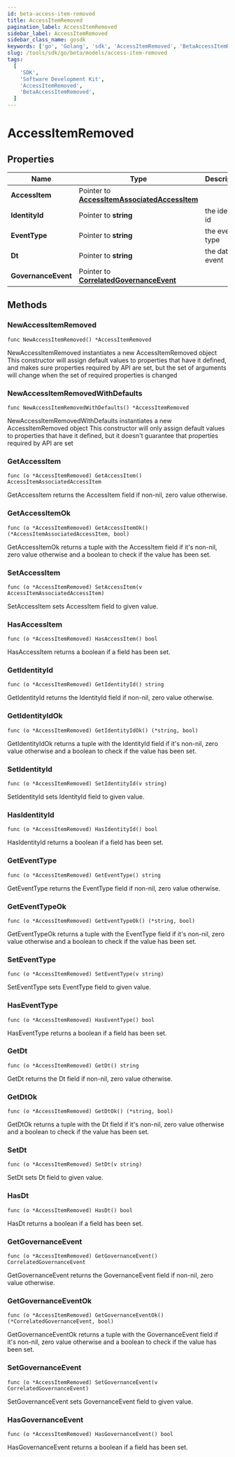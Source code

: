 ```yaml
---
id: beta-access-item-removed
title: AccessItemRemoved
pagination_label: AccessItemRemoved
sidebar_label: AccessItemRemoved
sidebar_class_name: gosdk
keywords: ['go', 'Golang', 'sdk', 'AccessItemRemoved', 'BetaAccessItemRemoved']
slug: /tools/sdk/go/beta/models/access-item-removed
tags:
  [
    'SDK',
    'Software Development Kit',
    'AccessItemRemoved',
    'BetaAccessItemRemoved',
  ]
---
```


# AccessItemRemoved

## Properties

| Name | Type | Description | Notes |
| --- | --- | --- | --- |
| **AccessItem** | Pointer to [**AccessItemAssociatedAccessItem**](access-item-associated-access-item) |  | [optional] |
| **IdentityId** | Pointer to **string** | the identity id | [optional] |
| **EventType** | Pointer to **string** | the event type | [optional] |
| **Dt** | Pointer to **string** | the date of event | [optional] |
| **GovernanceEvent** | Pointer to [**CorrelatedGovernanceEvent**](correlated-governance-event) |  | [optional] |

## Methods

### NewAccessItemRemoved

`func NewAccessItemRemoved() *AccessItemRemoved`

NewAccessItemRemoved instantiates a new AccessItemRemoved object This constructor will assign default values to properties that have it defined, and makes sure properties required by API are set, but the set of arguments will change when the set of required properties is changed

### NewAccessItemRemovedWithDefaults

`func NewAccessItemRemovedWithDefaults() *AccessItemRemoved`

NewAccessItemRemovedWithDefaults instantiates a new AccessItemRemoved object This constructor will only assign default values to properties that have it defined, but it doesn't guarantee that properties required by API are set

### GetAccessItem

`func (o *AccessItemRemoved) GetAccessItem() AccessItemAssociatedAccessItem`

GetAccessItem returns the AccessItem field if non-nil, zero value otherwise.

### GetAccessItemOk

`func (o *AccessItemRemoved) GetAccessItemOk() (*AccessItemAssociatedAccessItem, bool)`

GetAccessItemOk returns a tuple with the AccessItem field if it's non-nil, zero value otherwise and a boolean to check if the value has been set.

### SetAccessItem

`func (o *AccessItemRemoved) SetAccessItem(v AccessItemAssociatedAccessItem)`

SetAccessItem sets AccessItem field to given value.

### HasAccessItem

`func (o *AccessItemRemoved) HasAccessItem() bool`

HasAccessItem returns a boolean if a field has been set.

### GetIdentityId

`func (o *AccessItemRemoved) GetIdentityId() string`

GetIdentityId returns the IdentityId field if non-nil, zero value otherwise.

### GetIdentityIdOk

`func (o *AccessItemRemoved) GetIdentityIdOk() (*string, bool)`

GetIdentityIdOk returns a tuple with the IdentityId field if it's non-nil, zero value otherwise and a boolean to check if the value has been set.

### SetIdentityId

`func (o *AccessItemRemoved) SetIdentityId(v string)`

SetIdentityId sets IdentityId field to given value.

### HasIdentityId

`func (o *AccessItemRemoved) HasIdentityId() bool`

HasIdentityId returns a boolean if a field has been set.

### GetEventType

`func (o *AccessItemRemoved) GetEventType() string`

GetEventType returns the EventType field if non-nil, zero value otherwise.

### GetEventTypeOk

`func (o *AccessItemRemoved) GetEventTypeOk() (*string, bool)`

GetEventTypeOk returns a tuple with the EventType field if it's non-nil, zero value otherwise and a boolean to check if the value has been set.

### SetEventType

`func (o *AccessItemRemoved) SetEventType(v string)`

SetEventType sets EventType field to given value.

### HasEventType

`func (o *AccessItemRemoved) HasEventType() bool`

HasEventType returns a boolean if a field has been set.

### GetDt

`func (o *AccessItemRemoved) GetDt() string`

GetDt returns the Dt field if non-nil, zero value otherwise.

### GetDtOk

`func (o *AccessItemRemoved) GetDtOk() (*string, bool)`

GetDtOk returns a tuple with the Dt field if it's non-nil, zero value otherwise and a boolean to check if the value has been set.

### SetDt

`func (o *AccessItemRemoved) SetDt(v string)`

SetDt sets Dt field to given value.

### HasDt

`func (o *AccessItemRemoved) HasDt() bool`

HasDt returns a boolean if a field has been set.

### GetGovernanceEvent

`func (o *AccessItemRemoved) GetGovernanceEvent() CorrelatedGovernanceEvent`

GetGovernanceEvent returns the GovernanceEvent field if non-nil, zero value otherwise.

### GetGovernanceEventOk

`func (o *AccessItemRemoved) GetGovernanceEventOk() (*CorrelatedGovernanceEvent, bool)`

GetGovernanceEventOk returns a tuple with the GovernanceEvent field if it's non-nil, zero value otherwise and a boolean to check if the value has been set.

### SetGovernanceEvent

`func (o *AccessItemRemoved) SetGovernanceEvent(v CorrelatedGovernanceEvent)`

SetGovernanceEvent sets GovernanceEvent field to given value.

### HasGovernanceEvent

`func (o *AccessItemRemoved) HasGovernanceEvent() bool`

HasGovernanceEvent returns a boolean if a field has been set.
